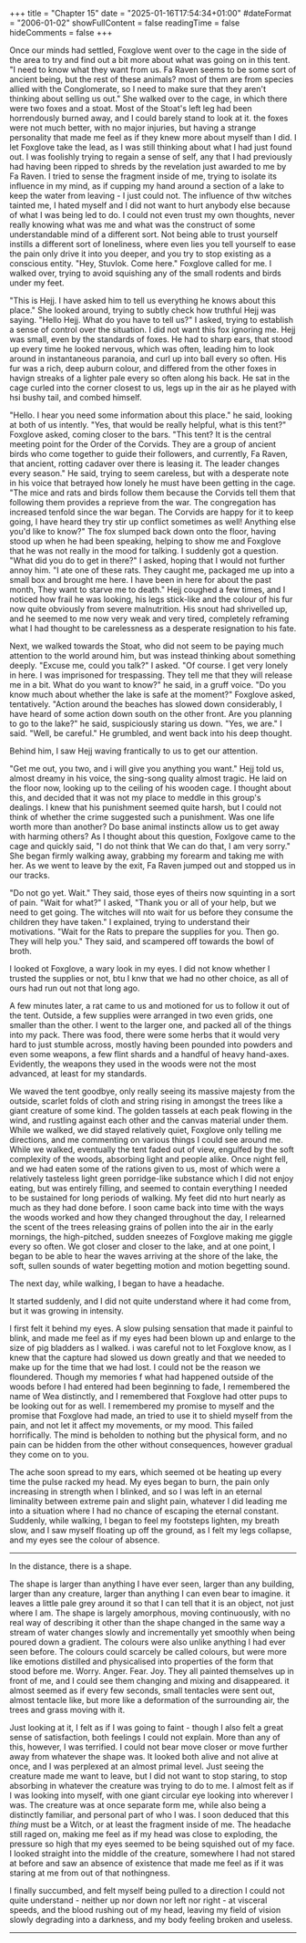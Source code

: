 +++
title = "Chapter 15"
date = "2025-01-16T17:54:34+01:00"
#dateFormat = "2006-01-02" 
showFullContent = false
readingTime = false
hideComments = false
+++

Once our minds had settled, Foxglove went over to the cage in the side of the area to try and find out a bit more about what was going on in this tent. 
"I need to know what they want from us. Fa Raven seems to be some sort of ancient being, but the rest of these animals? most of them are from species allied with the Conglomerate, so I need to make sure that they aren't thinking about selling us out." She walked over to the cage, in which there were two foxes and a stoat. Most of the Stoat's left leg had been horrendously burned away, and I could barely stand to look at it. the foxes were not much better, with no major injuries, but having a strange personality that made me feel as if they knew more about myself than I did. 
I let Foxglove take the lead, as I was still thinking about what I had just found out. I was foolishly trying to regain a sense of self, any that I had previously had having been ripped to shreds by the revelation just awarded to me by Fa Raven. I tried to sense the fragment inside of me, trying to isolate its influence in my mind, as if cupping my hand around a section of a lake to keep the water from leaving - I just could not. The influence of thw witches tainted me, I hated myself and I did not want to hurt anybody else because of what I was being led to do. I could not even trust my own thoughts, never really knowing what was me and what was the construct of some understandable mind of a different sort. Not being able to trust yourself instills a different sort of loneliness, where even lies you tell yourself to ease the pain only drive it into you deeper, and you try to stop existing as a conscious entity.
"Hey, Stuvlok. Come here." Foxglove called for me. I walked over, trying to avoid squishing any of the small rodents and birds under my feet.

"This is Hejj. I have asked him to tell us everything he knows about this place." She looked around, trying to subtly check how truthful Hejj was saying.
"Hello Hejj. What do you have to tell us?" I asked, trying to establish a sense of control over the situation. I did not want this fox ignoring me. Hejj was small, even by the standards of foxes. He had to sharp ears, that stood up every time he looked nervous, which was often, leading him to look around in instantaneous paranoia, and curl up into  ball every so often. His fur was a rich, deep auburn colour, and differed from the other foxes in havign streaks of a lighter pale every so often along his back. He sat in the cage curled into the corner closest to us, legs up in the air as he played with hsi bushy tail, and combed himself.

"Hello. I hear you need some information about this place." he said, looking at both of us intently.
"Yes, that would be really helpful, what is this tent?" Foxglove asked, coming closer to the bars.
"This tent? It is the central meeting point for the Order of the Corvids. They are a group of ancient birds who come together to guide their followers, and currently, Fa Raven, that ancient, rotting cadaver over there is leasing it. The leader changes every season." He said, trying to seem careless, but with a desperate note in his voice that betrayed how lonely he must have been getting in the cage. "The mice and rats and birds follow them because the Corvids tell them that following them provides a reprieve from the war. The congregation has increased tenfold since the war began. The Corvids are happy for it to keep going, I have heard they try stir up conflict sometimes as well! Anything else you'd like to know?" The fox slumped back down onto the floor, having stood up when he had been speaking, helping to show me and Foxglove that he was not really in the mood for talking.
I suddenly got a question. "What did you do to get in there?" I asked, hoping that I would not further annoy him.
"I ate one of these rats. They caught me, packaged me up into a small box and brought me here. I have been in here for about the past month, They want to starve me to death." Hejj coughed a few times, and I noticed how frail he was looking, his legs stick-like and the colour of his fur now quite obviously from severe malnutrition. His snout had shrivelled up, and he seemed to me now very weak and very tired, completely reframing what I had thought to be carelessness as a desperate resignation to his fate.

Next, we walked towards the Stoat, who did not seem to be paying much attention to the world around him, but was instead thinking about something deeply. "Excuse me, could you talk?" I asked.
"Of course. I get very lonely in here.  I was imprisoned for trespassing. They tell me that they will release me in a bit. What do you want to know?" he said, in a gruff voice.
"Do you know much about whether the lake is safe at the moment?" Foxglove asked, tentatively.
"Action around the beaches has slowed down considerably, I have heard of some action down south on the other front. Are you planning to go to the lake?" he said, suspiciously staring us down.
"Yes, we are." I said.
"Well, be careful." He grumbled, and went back into his deep thought.

Behind him, I saw Hejj waving frantically to us to get our attention.

"Get me out, you two, and i will give you anything you want." Hejj told us, almost dreamy in his voice, the sing-song quality almost tragic. He laid on the floor now, looking up to the ceiling of his wooden cage. I thought about this, and decided that it was not my place to meddle in this group's dealings. I knew that his punishment seemed quite harsh, but I could not think of whether the crime suggested such a punishment. Was one life worth more than another? Do base animal instincts allow us to get away with harming others? As I thought about this question, Foxlgove came to the cage and quickly said, "I do not think that We can do that, I am very sorry." She began firmly walking away, grabbing my forearm and taking me with her. As we went to leave by the exit, Fa Raven jumped out and stopped us in our tracks.

"Do not go yet. Wait." They said, those eyes of theirs now squinting in a sort of pain.
"Wait for what?" I asked, "Thank you or all of your help, but we need to get going. The witches will nto wait for us before they consume the children they have taken." I explained, trying to understand their motivations.
"Wait for the Rats to prepare the supplies for you. Then go. They will help you." They said, and scampered off towards the bowl of broth.

I looked ot Foxglove, a wary look in my eyes. I did not know whether I trusted the supplies or not, btu I knw that we had no other choice, as all of ours had run out not that long ago.

A few minutes later, a rat came to us and motioned for us to follow it out of the tent.  Outside, a few supplies were arranged in two even grids, one smaller than the other. I went to the larger one, and packed all of the things into my pack. There was food, there were some herbs that it would very hard to just stumble across, mostly having been pounded into powders and even some weapons, a few flint shards and a handful of heavy hand-axes. Evidently, the weapons they used in the woods were not the most advanced, at least for my standards.

We waved the tent goodbye, only really seeing its massive majesty from the outside, scarlet folds of cloth and string rising in amongst the trees like a giant creature of some kind. The golden tassels at each peak flowing in the wind, and rustling against each other and the canvas material under them. While we walked, we did stayed relatively quiet, Foxglove only telling me directions, and me commenting on various things I could see around me. While we walked, eventually the tent faded out of view, engulfed by the soft complexity of the woods, absorbing light and people alike. Once night fell, and we had eaten some of the rations given to us, most of which were a relatively tasteless light green porridge-like substance which I did not enjoy eating, but was entirely filling, and seemed to contain everything I needed to be sustained for long periods of walking. My feet did nto hurt nearly as much as they had done before. I soon came back into time with the ways the woods worked and how they changed throughout the day, I relearned the scent of the trees releasing grains of pollen into the air in the early mornings, the high-pitched, sudden sneezes of Foxglove making me giggle every so often. We got closer and closer to the lake, and at one point, I began to be able to hear the waves arriving at the shore of the lake, the soft, sullen sounds of water begetting motion and motion begetting sound.

The next day, while walking, I began to have a headache.

It started suddenly, and I did not quite understand where it had come from, but it was growing in intensity.

I first felt it behind my eyes.  A slow pulsing sensation that made it painful to blink, and made me feel as if my eyes had been blown up and enlarge to the size of pig bladders as I walked. i was careful not to let Foxglove know, as I knew that the capture had slowed us down greatly and that we needed to make up for the time that we had lost. I could not be the reason we floundered. Though my memories f what had happened outside of the woods before I had entered had been beginning to fade, I remembered the name of Wea distinctly, and I remembered that Foxglove had otter pups to be looking out for as well. I remembered my promise to myself and the promise that Foxglove had made, an tried to use it to shield myself from the pain, and not let it affect my movements, or my mood. This failed horrifically. The mind is beholden to nothing but the physical form, and no pain can be hidden from the other without consequences, however gradual they come on to you.

The ache soon spread to my ears, which seemed ot be heating up every time the pulse racked my head. My eyes began to burn, the pain only increasing in strength when I blinked, and so I was left in an eternal liminality between extreme pain and slight pain, whatever I did leading me into a situation where I had no chance of escaping the eternal constant. Suddenly, while walking, I began to feel my footsteps lighten, my breath slow, and I saw myself floating up off the ground, as I felt my legs collapse, and my eyes see the colour of absence.

***
In the distance, there is a shape.

The shape is larger than anything I have ever seen, larger than any building, larger than any creature, larger than anything I can even bear to imagine. it leaves a little pale grey around it so that I can tell that it is an object, not just where I am. The shape is largely amorphous, moving continuously, with no real way of describing it other than the shape changed in the same way a stream of water changes slowly and incrementally yet smoothly when being poured down a gradient. The colours were also unlike anything I had ever seen before. The colours could scarcely be called colours, but were more like emotions distilled and physicalised into properties of the form that stood before me. Worry. Anger. Fear. Joy. They all painted themselves up in front of me, and I could see them changing and mixing and disappeared. it almost seemed as if every few seconds, small tentacles were sent out, almost tentacle like, but more like a deformation of the surrounding air, the trees and grass moving with it.

Just looking at it, I felt as if I was going to faint - though I also felt a great sense of satisfaction, both feelings I could not explain. More than any of this, however, I was terrified. I could not bear move closer or move further away from whatever the shape was. It looked both alive and not alive at once, and I was perplexed at an almost primal level. Just seeing the creature made me want to leave, but I did not want to stop staring, to stop absorbing in whatever the creature was trying to do to me. I almost felt as if I was looking into myself, with one giant circular eye looking into wherever I was. The creature was at once separate form me, while also being a distinctly familiar, and personal part of who I was. I soon deduced that this *thing* must be a Witch, or at least the fragment inside of me. The headache still raged on, making me feel as if my head was close to exploding, the pressure so high that my eyes seemed to be being squished out of my face. I looked straight into the middle of the creature, somewhere I had not stared at before and saw an absence of existence that made me feel as if it was staring at me from out of that nothingness.

I finally succumbed, and felt myself being pulled to a direction I could not quite understand - neither up nor down nor left nor right -  at visceral speeds, and the blood rushing out of my head, leaving my field of vision slowly degrading into a darkness, and my body feeling broken and useless.

---